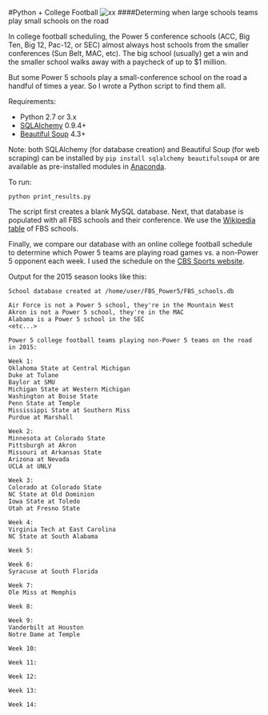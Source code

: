 #Python + College Football ![xx](http://i.imgur.com/YLw9efKt.png)
####Determing when large schools teams play small schools on the road

In college football scheduling, the Power 5 conference schools (ACC, Big Ten, Big 12, Pac-12, or SEC) almost always host schools from the smaller conferences (Sun Belt, MAC, etc).  The big school (usually) get a win and the smaller school walks away with a paycheck of up to $1 million.

But some Power 5 schools play a small-conference school on the road a handful of times a year. So I wrote a Python script to find them all.

Requirements: 

+ Python 2.7 or 3.x
+ [SQLAlchemy](http://www.sqlalchemy.org/) 0.9.4+
+ [Beautiful Soup](http://www.crummy.com/software/BeautifulSoup/) 4.3+

Note: both SQLAlchemy (for database creation) and Beautiful Soup (for web scraping) can be installed by `pip install sqlalchemy beautifulsoup4` or are available as pre-installed modules in [Anaconda](https://store.continuum.io/cshop/anaconda/).  

To run:

```
python print_results.py
```

The script first creates a blank MySQL database. Next, that database is populated with all FBS schools and their conference.  We use the [Wikipedia table](http://en.wikipedia.org/wiki/List_of_NCAA_Division_I_FBS_football_programs) of FBS schools.

Finally, we compare our database with an online college football schedule to determine which Power 5 teams are playing road games vs. a non-Power 5 opponent each week.  I used the schedule on the [CBS Sports website](http://www.cbssports.com/collegefootball/schedules/FBS/week1).

Output for the 2015 season looks like this:

```
School database created at /home/user/FBS_Power5/FBS_schools.db

Air Force is not a Power 5 school, they're in the Mountain West
Akron is not a Power 5 school, they're in the MAC
Alabama is a Power 5 school in the SEC
<etc...>

Power 5 college football teams playing non-Power 5 teams on the road in 2015:

Week 1:
Oklahoma State at Central Michigan
Duke at Tulane
Baylor at SMU
Michigan State at Western Michigan
Washington at Boise State
Penn State at Temple
Mississippi State at Southern Miss
Purdue at Marshall
 
Week 2:
Minnesota at Colorado State
Pittsburgh at Akron
Missouri at Arkansas State
Arizona at Nevada
UCLA at UNLV
 
Week 3:
Colorado at Colorado State
NC State at Old Dominion
Iowa State at Toledo
Utah at Fresno State
 
Week 4:
Virginia Tech at East Carolina
NC State at South Alabama
 
Week 5:
 
Week 6:
Syracuse at South Florida
 
Week 7:
Ole Miss at Memphis
 
Week 8:
 
Week 9:
Vanderbilt at Houston
Notre Dame at Temple
 
Week 10:
 
Week 11:
 
Week 12:
 
Week 13:
 
Week 14:



```

